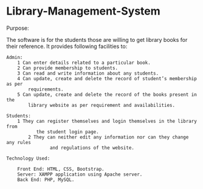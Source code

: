 # Library-Management-System
Purpose:

The software is for the students those are willing to get library books for their reference.
It provides following facilities to:
```
Admin: 
	1 Can enter details related to a particular book. 
	2 Can provide membership to students. 
	3 Can read and write information about any students. 
	4 Can update, create and delete the record of student’s membership as per 
		requirements.
	5 Can update, create and delete the record of the books present in the 
		library website as per requirement and availabilities.
		
Students:
	1 They can register themselves and login themselves in the library from 
  		   the student login page.
		2 They can neither edit any information nor can they change any rules 
                and regulations of the website.
		 
Technology Used: 

	Front End: HTML, CSS, Bootstrap. 
	Server: XAMPP application using Apache server.
	Back End: PHP, MySQL. 

